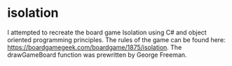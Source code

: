 # isolation
I attempted to recreate the board game Isolation using C# and object oriented programming principles. The rules of the game can be found here: https://boardgamegeek.com/boardgame/1875/isolation. The drawGameBoard function was prewritten by George Freeman.
